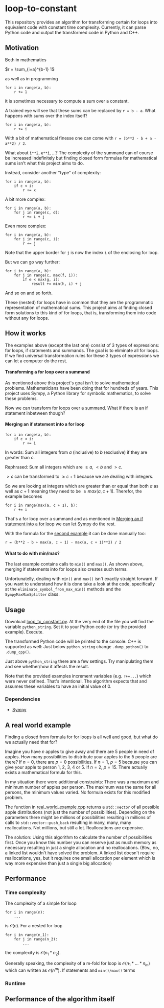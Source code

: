 # loop-to-constant
This repository provides an algorithm for transforming certain for loops into equivalent code with constant time complexity.
Currently, it can parse Python code and output the transformed code in Python and C++.
## Motivation
Both in mathematics

$r = \sum_{i=a}^{b-1} 1$

as well as in programming 
```
for i in range(a, b):
    r += 1
```
it is sometimes necessary to compute a sum over a constant.

A trained eye will see that these sums can be replaced by  `r = b - a`.
What happens with sums over the index itself?
```
for i in range(a, b):
    r += i
```
With a bit of mathematical finesse one can come with `r = (b**2 - b + a - a**2) / 2`.

What about `i**2`, `e**i`, ...? The complexity of the summand can of course be increased indefinitely but finding closed form formulas for mathematical sums isn't what this project aims to do.

Instead, consider another "type" of complexity:
```
for i in range(a, b):
    if c < i:
        r += x
```
A bit more complex:
```
for i in range(a, b):
    for j in range(c, d):
        r += i + j
```
Even more complex:
```
for i in range(a, b):
    for j in range(c, i):
        r += j
```
Note that the upper border for `j` is  now the index `i` of the enclosing for loop.

But we can go way further:
```
for i in range(a, b):
    for j in range(c, max(f, i)):
        if e < max(g, i):
            result += min(h, i) + j
```
And so on and so forth.

These (nested) for loops have in common that they are the programmatic representation of mathematical sums. This project aims at finding closed form solutions to this kind of for loops, that is, transforming them into code without any for loops.
## How it works
The examples above (except the last one) consist of 3 types of expressions: for loops, if statements and summands. The goal is to eliminate all for loops. If we find universal transformation rules for these 3 types of expressions we can let a computer do the rest.
#### Transforming a for loop over a summand
As mentioned above this project's goal isn't to solve mathematical problems. Mathematicians have been doing that for hundreds of years. This project uses Sympy, a Python library for symbolic mathematics, to solve these problems.

Now we can transform for loops over a summand. What if there is an if statement inbetween though?
#### Merging an if statement into a for loop
```
for i in range(a, b):
    if c < i:
        r += i
```
In words: Sum all integers from $a$ (inclusive) to $b$ (exclusive) if they are greater than $c$.

Rephrased: Sum all integers which are $\ge a$, $\lt b$ and $\gt c$.

$\gt c$ can be transformed to $\ge c + 1$ because we are dealing with integers.

So we are looking at integers which are greater than or equal than both $a$ as well as $c + 1$ meaning they need to be $\ge max(a, c + 1)$.
Therefor, the example becomes
```
for i in range(max(a, c + 1), b):
    r += i
```
That's a for loop over a summand and as mentioned in [Merging an if statement into a for loop](#transforming-a-for-loop-over-a-summand) we can let Sympy do the rest.

With the formula for the [second example](#motivation) it can be done manually too:
```
r = (b**2 - b + max(a, c + 1) - max(a, c + 1)**2) / 2
```
#### What to do with min/max?
The last example contains calls to `min()` and `max()`. As shown above, merging if statements into for loops also creates such terms.

Unfortunatelly, dealing with `min()` and `max()` isn't exactly straight forward. If you want to understand how it is done take a look at the code, specifically at the `eliminate_symbol_from_max_min()` methods and the `SympyMaxMinSplitter` class.
## Usage
Download [loop_to_constant.py](loop_to_constant.py). At the very end of the file you will find the variable `python_string`. Set it to your Python code (or try the provided example). Execute.

The transformed Python code will be printed to the console. C++ is supported as well: Just below `python_string` change `.dump_python()` to `.dump_cpp()`.

Just above `python_string` there are a few settings. Try manipulating them and see whether/how it affects the result.

Note that the provided examples increment variables (e.g. `r+=...`) which were never defined. That's intentional. The algorithm expects that and assumes these variables to have an initial value of 0.
### Dependencies
- [Sympy](https://www.sympy.org/en/index.html)
## A real world example
Finding a closed from formula for for loops is all well and good, but what do we actually need that for? 

Imagine you have $n$ apples to give away and there are $5$ people in need of apples. How many possibilities to distribute your apples to the $5$ people are there?
If $n = 0$, there are $p = 0$ possibilities.
If $n = 1$, $p = 5$ because you can give your apple to person $1$, $2$, $3$, $4$ or $5$.
If $n = 2$, $p = 15$. There actually exists a mathematical formula for this.

In my situation there were additional constraints: There was a maximum and minimum number of apples per person. The maximum was the same for all persons, the minimum values varied. No formula exists for this modified problem.

The function in [real_world_example.cpp](real_world_example.cpp) returns a `std::vector` of all possible apple distributions (not just the number of possibilities). Depending on the parameters there might be millions of possibilities resulting in millions of calls to `std::vector::push_back` resulting in many, many, many reallocations. Not millions, but still a lot. Reallocations are expensive.

The solution: Using this algorithm to calculate the number of possibilities first. Once you know this number you can reserve just as much memory as necessary resulting in just a single allocation and no reallocations. (Btw., no, a linked list wouldn't have solved the problem. A linked list doesn't require reallocations, yes, but it requires one small allocation per element which is way more expensive than just a single big allocation)
## Performance
### Time complexity
The complexity of a simple for loop
```
for i in range(n):
    ...
```
is $\mathcal{O}(n)$.
For a nested for loop
```
for i in range(n_1):
    for j in range(n_2):
        ...
```
the complexity is $\mathcal{O}(n_1*n_2)$.

Generally speaking, the complexity of a m-fold for loop is $\mathcal{O}(n_1*...*n_m)$ which can written as $\mathcal{O}(n^m)$. If statements and `min()/max()` terms 
### Runtime
## Performance of the algorithm itself
